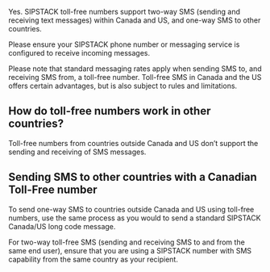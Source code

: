 Yes. SIPSTACK toll-free numbers support two-way SMS (sending and receiving text messages) within Canada and US, and one-way SMS to other countries.

Please ensure your SIPSTACK phone number or messaging service is configured to receive incoming messages. 

Please note that standard messaging rates apply when sending SMS to, and receiving SMS from, a toll-free number. Toll-free SMS in Canada and the US offers certain advantages, but is also subject to rules and limitations. 

## How do toll-free numbers work in other countries?
Toll-free numbers from countries outside Canada and US don’t support the sending and receiving of SMS messages.

## Sending SMS to other countries with a Canadian Toll-Free number
To send one-way SMS to countries outside Canada and US using toll-free numbers, use the same process as you would to send a standard SIPSTACK Canada/US long code message. 

For two-way toll-free SMS (sending and receiving SMS to and from the same end user), ensure that you are using a SIPSTACK number with SMS capability from the same country as your recipient. 
